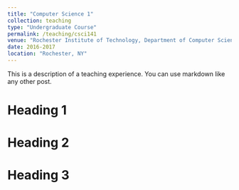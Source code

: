 ```yaml
---
title: "Computer Science 1"
collection: teaching
type: "Undergraduate Course"
permalink: /teaching/csci141
venue: "Rochester Institute of Technology, Department of Computer Science"
date: 2016-2017
location: "Rochester, NY"
---
```


This is a description of a teaching experience. You can use markdown like any other post.

Heading 1
======

Heading 2
======

Heading 3
======
